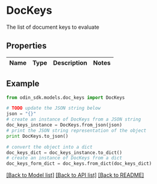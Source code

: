 # DocKeys

The list of document keys to evaluate

## Properties

Name | Type | Description | Notes
------------ | ------------- | ------------- | -------------

## Example

```python
from odin_sdk.models.doc_keys import DocKeys

# TODO update the JSON string below
json = "{}"
# create an instance of DocKeys from a JSON string
doc_keys_instance = DocKeys.from_json(json)
# print the JSON string representation of the object
print DocKeys.to_json()

# convert the object into a dict
doc_keys_dict = doc_keys_instance.to_dict()
# create an instance of DocKeys from a dict
doc_keys_form_dict = doc_keys.from_dict(doc_keys_dict)
```
[[Back to Model list]](../README.md#documentation-for-models) [[Back to API list]](../README.md#documentation-for-api-endpoints) [[Back to README]](../README.md)


